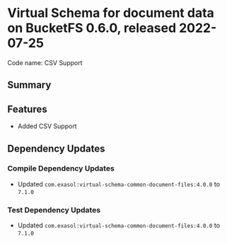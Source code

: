 # Virtual Schema for document data on BucketFS 0.6.0, released 2022-07-25

Code name: CSV Support

## Summary

## Features

* Added CSV Support

## Dependency Updates

### Compile Dependency Updates

* Updated `com.exasol:virtual-schema-common-document-files:4.0.0` to `7.1.0`

### Test Dependency Updates

* Updated `com.exasol:virtual-schema-common-document-files:4.0.0` to `7.1.0`

